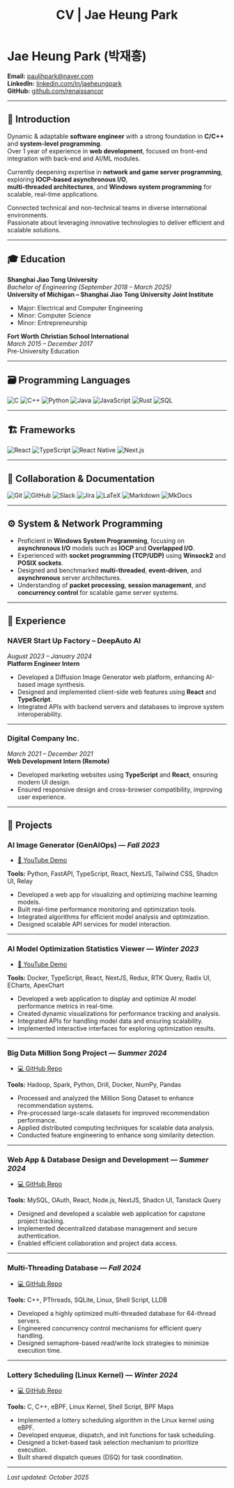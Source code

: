 ﻿---
title: "CV | Jae Heung Park"
---

# Jae Heung Park (박재흥)

**Email:** pauljhpark@naver.com  
**LinkedIn:** [linkedin.com/in/jaeheungpark](https://www.linkedin.com/in/jaeheung-park-6623ab1b1/)  
**GitHub:** [github.com/renaissancor](https://github.com/renaissancor)  

---

## 🧭 Introduction  

Dynamic & adaptable **software engineer** with a strong foundation in **C/C++** and **system-level programming**.  
Over 1 year of experience in **web development**, focused on front-end integration with back-end and AI/ML modules.  

Currently deepening expertise in **network and game server programming**, exploring **IOCP-based asynchronous I/O**,  
**multi-threaded architectures**, and **Windows system programming** for scalable, real-time applications.  

Connected technical and non-technical teams in diverse international environments.  
Passionate about leveraging innovative technologies to deliver efficient and scalable solutions.

---

## 🎓 Education  

**Shanghai Jiao Tong University**  
_Bachelor of Engineering (September 2018 – March 2025)_  
**University of Michigan – Shanghai Jiao Tong University Joint Institute**  
- Major: Electrical and Computer Engineering  
- Minor: Computer Science  
- Minor: Entrepreneurship  

**Fort Worth Christian School International**  
_March 2015 – December 2017_  
Pre-University Education  

---

## 🗃️ Programming Languages  

![C](https://img.shields.io/badge/-C-333333?style=flat&logo=c)
![C++](https://img.shields.io/badge/-C++-333333?style=flat&logo=cplusplus)
![Python](https://img.shields.io/badge/-Python-333333?style=flat&logo=python)
![Java](https://img.shields.io/badge/-Java-333333?style=flat&logo=java)
![JavaScript](https://img.shields.io/badge/-JavaScript-333333?style=flat&logo=javascript)
![Rust](https://img.shields.io/badge/-Rust-333333?style=flat&logo=rust)
![SQL](https://img.shields.io/badge/-SQL-333333?style=flat&logo=microsoft%20sql%20server)

---

## 🏗️ Frameworks  

![React](https://img.shields.io/badge/-React-333333?style=flat&logo=react)
![TypeScript](https://img.shields.io/badge/-TypeScript-333333?style=flat&logo=typescript)
![React Native](https://img.shields.io/badge/-React_Native-333333?style=flat&logo=react)
![Next.js](https://img.shields.io/badge/-Next.js-333333?style=flat&logo=nextdotjs)

---

## 🤝 Collaboration & Documentation  

![Git](https://img.shields.io/badge/-Git-333333?style=flat&logo=git)
![GitHub](https://img.shields.io/badge/-GitHub-333333?style=flat&logo=github)
![Slack](https://img.shields.io/badge/-Slack-333333?style=flat&logo=slack)
![Jira](https://img.shields.io/badge/-Jira-0052CC?style=flat&logo=jira)
![LaTeX](https://img.shields.io/badge/-LaTeX-333333?style=flat&logo=latex)
![Markdown](https://img.shields.io/badge/-Markdown-333333?style=flat&logo=markdown)
![MkDocs](https://img.shields.io/badge/-MkDocs-333333?style=flat&logo=mkdocs)

---

## ⚙️ System & Network Programming  

- Proficient in **Windows System Programming**, focusing on **asynchronous I/O** models such as **IOCP** and **Overlapped I/O**.  
- Experienced with **socket programming (TCP/UDP)** using **Winsock2** and **POSIX sockets**.  
- Designed and benchmarked **multi-threaded**, **event-driven**, and **asynchronous** server architectures.  
- Understanding of **packet processing**, **session management**, and **concurrency control** for scalable game server systems.  

---

## 💼 Experience  

### **NAVER Start Up Factory – DeepAuto AI**  
_August 2023 – January 2024_  
**Platform Engineer Intern**

- Developed a Diffusion Image Generator web platform, enhancing AI-based image synthesis.  
- Designed and implemented client-side web features using **React** and **TypeScript**.  
- Integrated APIs with backend servers and databases to improve system interoperability.

---

### **Digital Company Inc.**  
_March 2021 – December 2021_  
**Web Development Intern (Remote)**

- Developed marketing websites using **TypeScript** and **React**, ensuring modern UI design.  
- Ensured responsive design and cross-browser compatibility, improving user experience.

---

## 🧩 Projects  

### **AI Image Generator (GenAIOps)** — *Fall 2023* 

- [🎥 YouTube Demo](https://www.youtube.com/watch?v=yq9ckGJPQOE) 

**Tools:** Python, FastAPI, TypeScript, React, NextJS, Tailwind CSS, Shadcn UI, Relay  
- Developed a web app for visualizing and optimizing machine learning models.  
- Built real-time performance monitoring and optimization tools.  
- Integrated algorithms for efficient model analysis and optimization.  
- Designed scalable API services for model interaction.  

---

### **AI Model Optimization Statistics Viewer** — *Winter 2023*  

- [🎥 YouTube Demo](https://www.youtube.com/watch?v=7fE3d_xOX0A) 

**Tools:** Docker, TypeScript, React, NextJS, Redux, RTK Query, Radix UI, ECharts, ApexChart  
- Developed a web application to display and optimize AI model performance metrics in real-time.  
- Created dynamic visualizations for performance tracking and analysis.  
- Integrated APIs for handling model data and ensuring scalability.  
- Implemented interactive interfaces for exploring optimization results.  

---

### **Big Data Million Song Project** — *Summer 2024*  

- [💻 GitHub Repo](https://github.com/renaissancor/ECE472P1)

**Tools:** Hadoop, Spark, Python, Drill, Docker, NumPy, Pandas  
- Processed and analyzed the Million Song Dataset to enhance recommendation systems.  
- Pre-processed large-scale datasets for improved recommendation performance.  
- Applied distributed computing techniques for scalable data analysis.  
- Conducted feature engineering to enhance song similarity detection.

---

### **Web App & Database Design and Development** — *Summer 2024*  

- [💻 GitHub Repo](https://github.com/renaissancor/ECE450SU24)

**Tools:** MySQL, OAuth, React, Node.js, NextJS, Shadcn UI, Tanstack Query  
- Designed and developed a scalable web application for capstone project tracking.  
- Implemented decentralized database management and secure authentication.  
- Enabled efficient collaboration and project data access.

---

### **Multi-Threading Database** — *Fall 2024*  

- [💻 GitHub Repo](https://github.com/renaissancor/ECE482P2)

**Tools:** C++, PThreads, SQLite, Linux, Shell Script, LLDB  
- Developed a highly optimized multi-threaded database for 64-thread servers.  
- Engineered concurrency control mechanisms for efficient query handling.  
- Designed semaphore-based read/write lock strategies to minimize execution time.

---

### **Lottery Scheduling (Linux Kernel)** — *Winter 2024*  

- [💻 GitHub Repo](https://github.com/renaissancor/ECE482P3)

**Tools:** C, C++, eBPF, Linux Kernel, Shell Script, BPF Maps  
- Implemented a lottery scheduling algorithm in the Linux kernel using eBPF.  
- Developed enqueue, dispatch, and init functions for task scheduling.  
- Designed a ticket-based task selection mechanism to prioritize execution.  
- Built shared dispatch queues (DSQ) for task coordination.

---

_Last updated: October 2025_
